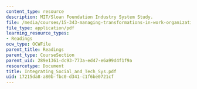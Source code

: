 ```yaml
---
content_type: resource
description: MIT/Sloan Foundation Industry System Study.
file: /media/courses/15-343-managing-transformations-in-work-organizations-and-society-spring-2002/17215da8a80bfbc0d341c1f6be0721cf_Integrating_Social_and_Tech_Sys.pdf
file_type: application/pdf
learning_resource_types:
- Readings
ocw_type: OCWFile
parent_title: Readings
parent_type: CourseSection
parent_uid: 289e1361-dc93-773a-ed47-e6a99d4f1f9a
resourcetype: Document
title: Integrating_Social_and_Tech_Sys.pdf
uid: 17215da8-a80b-fbc0-d341-c1f6be0721cf
---
```

